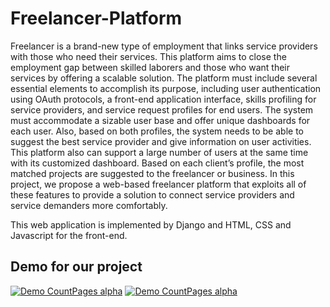 # Freelancer-Platform
Freelancer is a brand-new type of employment that links 
service providers with those who need their services. This 
platform aims to close the employment gap between skilled 
laborers and those who want their services by offering a 
scalable solution. The platform must include several essential 
elements to accomplish its purpose, including user 
authentication using OAuth protocols, a front-end application 
interface, skills profiling for service providers, and service 
request profiles for end users. The system must accommodate a 
sizable user base and offer unique dashboards for each user. 
Also, based on both profiles, the system needs to be able to 
suggest the best service provider and give information on user 
activities. This platform also can support a large number 
of users at the same time with its customized dashboard. Based on 
each client’s profile, the most matched projects are suggested to 
the freelancer or business. In this project, we propose a web-based 
freelancer platform that exploits all of these features to provide a 
solution to connect service providers and service demanders more 
comfortably.

This web application is implemented by Django and HTML, CSS and Javascript for the front-end.

## Demo for our project
[![Demo CountPages alpha](https://share.gifyoutube.com/KzB6Gb.gif)](https://www.youtube.com/watch?v=2EKIGCL_9A8)
[![Demo CountPages alpha](https://share.gifyoutube.com/KzB6Gb.gif)](https://www.youtube.com/watch?v=ek1j272iAmc)
